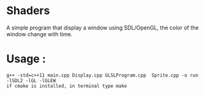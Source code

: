 # Shaders
A simple program that display a window using SDL/OpenGL, the color of the window change with time.

# Usage : 
	g++ -std=c++11 main.cpp Display.cpp GLSLProgram.cpp  Sprite.cpp -o run -lSDL2 -lGL -lGLEW
	if cmake is installed, in terminal type make
